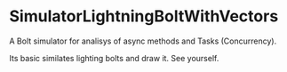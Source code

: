 # SimulatorLightningBoltWithVectors

A Bolt simulator for analisys of async methods and Tasks (Concurrency).

Its basic similates lighting bolts and draw it. See yourself. 
